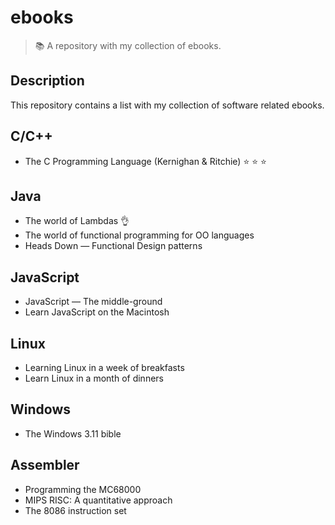 # ebooks
> :books: A repository with my collection of ebooks.

## Description
This repository contains a list with my collection of software related ebooks.

## C/C++ 
+ The C Programming Language (Kernighan & Ritchie) :star: :star: :star:

## Java
+ The world of Lambdas :ok_hand:
+ The world of functional programming for OO languages
+ Heads Down &mdash; Functional Design patterns

## JavaScript
+ JavaScript &mdash; The middle-ground
+ Learn JavaScript on the Macintosh

## Linux
+ Learning Linux in a week of breakfasts
+ Learn Linux in a month of dinners

## Windows
+ The Windows 3.11 bible

## Assembler
+ Programming the MC68000
+ MIPS RISC: A quantitative approach
+ The 8086 instruction set
